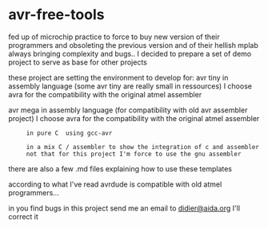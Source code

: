 # avr-free-tools

fed up of microchip practice to force to buy new version of their programmers and obsoleting the previous version
and of their hellish mplab always bringing complexity and bugs.. I decided to prepare a set of demo project
to serve as base for other projects

these project are setting the environment to develop for:
avr tiny in assembly language (some avr tiny are really small in ressources)
         I choose avra for the compatibility with the original atmel assembler

avr mega in assembly language (for compatibility with old avr assembler project)
         I choose avra for the compatibility with the original atmel assembler 

         in pure C  using gcc-avr

         in a mix C / assembler to show the integration of c and assembler
         not that for this project I'm force to use the gnu assembler

there are also a few .md files explaining how to use these templates

according to what I've read avrdude is compatible with old atmel programmers...

in you find bugs in this project send me an email to didier@aida.org  I'll correct it

